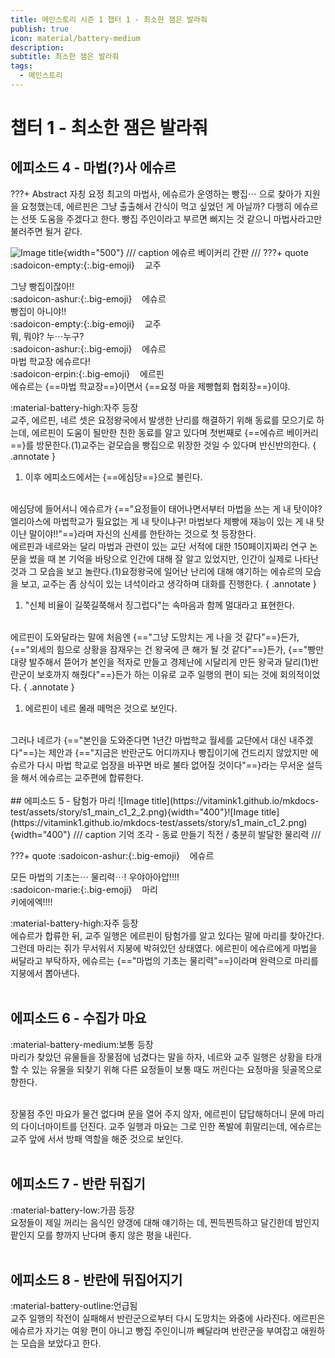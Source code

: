 ```yaml
---
title: 메인스토리 시즌 1 챕터 1 - 최소한 잼은 발라줘
publish: true
icon: material/battery-medium
description: 
subtitle: 최소한 잼은 발라줘
tags:
  - 메인스토리
---
```


# 챕터 1 - 최소한 잼은 발라줘

## 에피소드 4 - 마법(?)사 에슈르
???+ Abstract
    자칭 요정 최고의 마법사, 에슈르가 운영하는 빵집⋯ 으로 찾아가 지원을 요청했는데, 에르핀은 그냥 출출해서 간식이 먹고 싶었던 게 아닐까? 다행히 에슈르는 선뜻 도움을 주겠다고 한다. 빵집 주인이라고 부르면 삐지는 것 같으니 마법사라고만 불러주면 될거 같다.

![Image title](https://vitamink1.github.io/mkdocs-test/assets/story/s1_main_c1_1.png){width="500"}
/// caption
에슈르 베이커리 간판
///
???+ quote
    :sadoicon-empty:{:.big-emoji} &nbsp;&nbsp;&nbsp;<span class="tag-box" data-sado="empty">교주</span><br>
    <div class="speech-bubble">
        그냥 빵집이잖아!!
    </div>
    :sadoicon-ashur:{:.big-emoji} &nbsp;&nbsp;&nbsp;<span class="tag-box" data-sado="ashur">에슈르</span><br>
    <div class="speech-bubble">
        빵집이 아니야!!
    </div>
    :sadoicon-empty:{:.big-emoji} &nbsp;&nbsp;&nbsp;<span class="tag-box" data-sado="empty">교주</span><br>
    <div class="speech-bubble">
        뭐, 뭐야? 누⋯누구?
    </div>
    :sadoicon-ashur:{:.big-emoji} &nbsp;&nbsp;&nbsp;<span class="tag-box" data-sado="ashur">에슈르</span><br>
    <div class="speech-bubble">
        마법 학교장 에슈르다!
    </div>
    :sadoicon-erpin:{:.big-emoji} &nbsp;&nbsp;&nbsp;<span class="tag-box" data-sado="erpin">에르핀</span><br>
    <div class="speech-bubble">
        에슈르는 {==마법 학교장==}이면서 {==요정 마을 제빵협회 협회장==}이야.
    </div>

<span class="badge badge-version"><span class="badge-icon">:material-battery-high:</span>자주 등장</span>
<br>
교주, 에르핀, 네르 셋은 요정왕국에서 발생한 난리를 해결하기 위해 동료를 모으기로 하는데, 에르핀이 도움이 될만한 친한 동료를 알고 있다며 첫번째로 {==에슈르 베이커리==}를 방문한다.(1)교주는 겉모습을 빵집으로 위장한 것일 수 있다며 반신반의한다.
{ .annotate }

1. 이후 에피소드에서는 {==에심당==}으로 불린다.

<br>
에심당에 들어서니 에슈르가 {=="요정들이 태어나면서부터 마법을 쓰는 게 내 탓이야? 엘리아스에 마법학교가 필요없는 게 내 탓이냐구! 마법보다 제빵에 재능이 있는 게 내 탓이냔 말이야!!"==}라며 자신의 신세를 한탄하는 것으로 첫 등장한다.

<br>
에르핀과 네르와는 달리 마법과 관련이 있는 교단 서적에 대한 150페이지짜리 연구 논문을 썼을 때 본 기억을 바탕으로 인간에 대해 잘 알고 있었지만, 인간이 실제로 나타난 것과 그 모습을 보고 놀란다.(1)요정왕국에 일어난 난리에 대해 얘기하는 에슈르의 모습을 보고, 교주는 좀 상식이 있는 녀석이라고 생각하며 대화를 진행한다.
{ .annotate }

1. "신체 비율이 길쭉길쭉해서 징그럽다"는 속마음과 함께 멀대라고 표현한다.

<br>
에르핀이 도와달라는 말에 처음엔 {=="그냥 도망치는 게 나을 것 같다"==}든가, {=="외세의 힘으로 상황을 잠재우는 건 왕국에 큰 해가 될 것 같다"==}든가, {=="빵만 대량 발주해서 뜯어가 본인을 적자로 만들고 경제난에 시달리게 만든 왕국과 달리(1)반란군이 보호까지 해줬다"==}든가 하는 이유로 교주 일행의 편이 되는 것에 회의적이었다.
{ .annotate }

1. 에르핀이 네르 몰래 떼먹은 것으로 보인다.

<br>
그러나 네르가 {=="본인을 도와준다면 1년간 마법학교 월세를 교단에서 대신 내주겠다"==}는 제안과 {=="지금은 반란군도 어디까지나 빵집이기에 건드리지 않았지만 에슈르가 다시 마법 학교로 업장을 바꾸면 바로 불타 없어질 것이다"==}라는 무서운 설득을 해서 에슈르는 교주편에 합류한다.
<br>
<br>
## 에피소드 5 - 탐험가 마리
![Image title](https://vitamink1.github.io/mkdocs-test/assets/story/s1_main_c1_2_2.png){width="400"}![Image title](https://vitamink1.github.io/mkdocs-test/assets/story/s1_main_c1_2.png){width="400"}
/// caption
기억 조각 - 동료 만들기 직전 / 충분히 발달한 물리력
///

???+ quote
    :sadoicon-ashur:{:.big-emoji} &nbsp;&nbsp;&nbsp;<span class="tag-box" data-sado="ashur">에슈르</span><br>
    <div class="speech-bubble">
        모든 마법의 기초는⋯ 물리력⋯! 우야아아압!!!!
    </div>
    :sadoicon-marie:{:.big-emoji} &nbsp;&nbsp;&nbsp;<span class="tag-box" data-sado="marie">마리</span><br>
    <div class="speech-bubble">
        키에에엑!!!!
    </div>

<span class="badge badge-version"><span class="badge-icon">:material-battery-high:</span>자주 등장</span>
<br>
에슈르가 합류한 뒤, 교주 일행은 에르핀이 탐험가를 알고 있다는 말에 마리를 찾아간다. 그런데 마리는 쥐가 무서워서 지붕에 박혀있던 상태였다. 에르핀이 에슈르에게 마법을 써달라고 부탁하자, 에슈르는 {=="마법의 기초는 물리력"==}이라며 완력으로 마리를 지붕에서 뽑아낸다.
<br>
<br>

## 에피소드 6 - 수집가 마요
<span class="badge badge-version"><span class="badge-icon">:material-battery-medium:</span>보통 등장</span>
<br>
마리가 찾았던 유물들을 장물점에 넘겼다는 말을 하자, 네르와 교주 일행은 상황을 타개할 수 있는 유물을 되찾기 위해 다른 요정들이 보통 때도 꺼린다는 요정마을 뒷골목으로 향한다.

<br>
장물점 주인 마요가 물건 없다며 문을 열어 주지 않자, 에르핀이 답답해하더니 문에 마리의 다이너마이트를 던진다. 교주 일행과 마요는 그로 인한 폭발에 휘말리는데, 에슈르는 교주 앞에 서서 방패 역할을 해준 것으로 보인다.
<br>
<br>

## 에피소드 7 - 반란 뒤집기
<span class="badge badge-version"><span class="badge-icon">:material-battery-low:</span>가끔 등장</span>
<br>
요정들이 제일 꺼리는 음식인 양갱에 대해 얘기하는 데, 찐득찐득하고 달긴한데 밤인지 팥인지 모를 향까지 난다며 좋지 않은 평을 내린다.
<br>
<br>

## 에피소드 8 - 반란에 뒤집어지기
<span class="badge badge-version"><span class="badge-icon">:material-battery-outline:</span>언급됨</span>
<br>
교주 일행의 작전이 실패해서 반란군으로부터 다시 도망치는 와중에 사라진다. 에르핀은 에슈르가 자기는 여왕 편이 아니고 빵집 주인이니까 빼달라며 반란군을 부여잡고 애원하는 모습을 보았다고 한다.
<br>
<br>